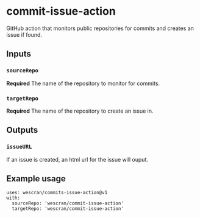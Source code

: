 # commit-issue-action
GitHub action that monitors public repositories for commits and creates an issue if found.

## Inputs

### `sourceRepo`

**Required** The name of the repository to monitor for commits.

### `targetRepo`

**Required** The name of the repository to create an issue in. 

## Outputs

### `issueURL`

If an issue is created, an html url for the issue will ouput.

## Example usage
```
uses: wescran/commits-issue-action@v1
with:
  sourceRepo: 'wescran/commit-issue-action'
  targetRepo: 'wescran/commit-issue-action'
```
